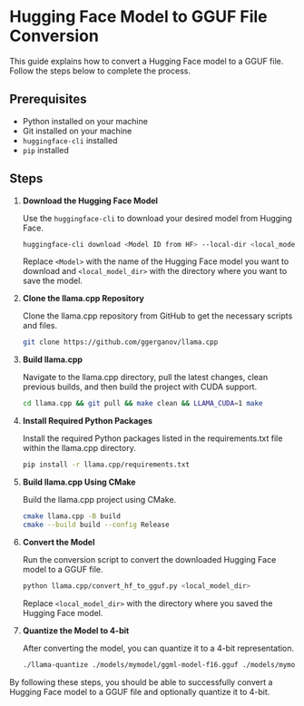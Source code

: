 # Hugging Face Model to GGUF File Conversion

This guide explains how to convert a Hugging Face model to a GGUF file. Follow the steps below to complete the process.

## Prerequisites

- Python installed on your machine
- Git installed on your machine
- `huggingface-cli` installed
- `pip` installed

## Steps

1. **Download the Hugging Face Model**

   Use the `huggingface-cli` to download your desired model from Hugging Face.
    ```bash
   huggingface-cli download <Model ID from HF> --local-dir <local_model_dir>
   ```
   Replace `<Model>` with the name of the Hugging Face model you want to download and `<local_model_dir>` with the directory where you want to save the model.

2. **Clone the llama.cpp Repository**

   Clone the llama.cpp repository from GitHub to get the necessary scripts and files.
    ```bash
   git clone https://github.com/ggerganov/llama.cpp
   ```

3. **Build llama.cpp**

   Navigate to the llama.cpp directory, pull the latest changes, clean previous builds, and then build the project with CUDA support.
    ```bash
   cd llama.cpp && git pull && make clean && LLAMA_CUDA=1 make
   ```

4. **Install Required Python Packages**

   Install the required Python packages listed in the requirements.txt file within the llama.cpp directory.
    ```bash
   pip install -r llama.cpp/requirements.txt
   ```

5. **Build llama.cpp Using CMake**

   Build the llama.cpp project using CMake.
    ```bash
   cmake llama.cpp -B build
   cmake --build build --config Release 
   ```

6. **Convert the Model**

   Run the conversion script to convert the downloaded Hugging Face model to a GGUF file.
    ```bash
   python llama.cpp/convert_hf_to_gguf.py <local_model_dir>
   ```
   Replace `<local_model_dir>` with the directory where you saved the Hugging Face model.

7. **Quantize the Model to 4-bit**

   After converting the model, you can quantize it to a 4-bit representation.
    ```bash
   ./llama-quantize ./models/mymodel/ggml-model-f16.gguf ./models/mymodel/ggml-model-Q4_K_M.gguf Q4_K_M
   ```

By following these steps, you should be able to successfully convert a Hugging Face model to a GGUF file and optionally quantize it to 4-bit.
